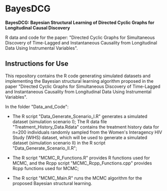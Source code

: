 # BayesDCG

**BayesDCG: Bayesian Structural Learning of Directed Cyclic Graphs for Longitudinal Causal Discovery**

R data and code for the paper:
"Directed Cyclic Graphs for Simultaneous Discovery of Time-Lagged and Instantaneous Causality from Longitudinal Data Using Instrumental Variables".

## Instructions for Use

This repository contains the R code generating simulated datasets and implementing the Bayesian structural learning algorithm proposed in the paper "Directed Cyclic Graphs for Simultaneous Discovery of Time-Lagged and Instantaneous Causality from Longitudinal Data Using Instrumental Variables".

In the folder "Data_and_Code":

* The R script "Data_Generate_Scenario_I.R" generates a simulated dataset (simulation scenario I); The R data file "Treatment_History_Data.Rdata" contains the treatment history data for n=200 individuals randomly sampled from the Women's Interagency HIV Study (WIHS) dataset, which will be used to generate a simulated dataset (simulation scenario II) in the R script "Data_Generate_Scenario_II.R";

* The R script "MCMC_R_Functions.R" provides R functions used for MCMC, and the Rcpp script "MCMC_Rcpp_Functions.cpp" provides Rcpp functions used for MCMC;

* The R script "MCMC_Main.R" runs the MCMC algorithm for the proposed Bayesian structural learning. 
